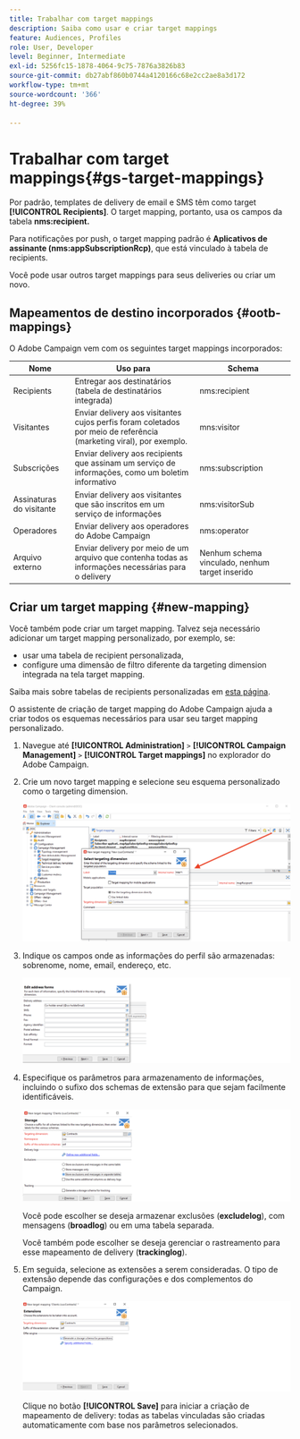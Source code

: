 ```yaml
---
title: Trabalhar com target mappings
description: Saiba como usar e criar target mappings
feature: Audiences, Profiles
role: User, Developer
level: Beginner, Intermediate
exl-id: 5256fc15-1878-4064-9c75-7876a3826b83
source-git-commit: db27abf860b0744a4120166c68e2cc2ae8a3d172
workflow-type: tm+mt
source-wordcount: '366'
ht-degree: 39%

---
```


# Trabalhar com target mappings{#gs-target-mappings}

Por padrão, templates de delivery de email e SMS têm como target **[!UICONTROL Recipients]**. O target mapping, portanto, usa os campos da tabela **nms:recipient.**

Para notificações por push, o target mapping padrão é **Aplicativos de assinante (nms:appSubscriptionRcp)**, que está vinculado à tabela de recipients.

Você pode usar outros target mappings para seus deliveries ou criar um novo.

## Mapeamentos de destino incorporados {#ootb-mappings}

O Adobe Campaign vem com os seguintes target mappings incorporados:

| Nome | Uso para | Schema |
|---|---|---|
| Recipients | Entregar aos destinatários (tabela de destinatários integrada) | nms:recipient |
| Visitantes | Enviar delivery aos visitantes cujos perfis foram coletados por meio de referência (marketing viral), por exemplo. | mns:visitor |
| Subscrições | Enviar delivery aos recipients que assinam um serviço de informações, como um boletim informativo | nms:subscription |
| Assinaturas do visitante | Enviar delivery aos visitantes que são inscritos em um serviço de informações | nms:visitorSub |
| Operadores | Enviar delivery aos operadores do Adobe Campaign | nms:operator |
| Arquivo externo | Enviar delivery por meio de um arquivo que contenha todas as informações necessárias para o delivery | Nenhum schema vinculado, nenhum target inserido |

## Criar um target mapping {#new-mapping}

Você também pode criar um target mapping. Talvez seja necessário adicionar um target mapping personalizado, por exemplo, se:

* usar uma tabela de recipient personalizada,
* configure uma dimensão de filtro diferente da targeting dimension integrada na tela target mapping.

Saiba mais sobre tabelas de recipients personalizadas em [esta página](../dev/custom-recipient.md).

O assistente de criação de target mapping do Adobe Campaign ajuda a criar todos os esquemas necessários para usar seu target mapping personalizado.

1. Navegue até **[!UICONTROL Administration]** `>` **[!UICONTROL Campaign Management]** `>` **[!UICONTROL Target mappings]** no explorador do Adobe Campaign.

1. Crie um novo target mapping e selecione seu esquema personalizado como o targeting dimension.

   ![](assets/new-target-mapping.png)


1. Indique os campos onde as informações do perfil são armazenadas: sobrenome, nome, email, endereço, etc.

   ![](assets/wf_new_mapping_define_join.png)

1. Especifique os parâmetros para armazenamento de informações, incluindo o sufixo dos schemas de extensão para que sejam facilmente identificáveis.

   ![](assets/wf_new_mapping_define_names.png)

   Você pode escolher se deseja armazenar exclusões (**excludelog**), com mensagens (**broadlog**) ou em uma tabela separada.

   Você também pode escolher se deseja gerenciar o rastreamento para esse mapeamento de delivery (**trackinglog**).

1. Em seguida, selecione as extensões a serem consideradas. O tipo de extensão depende das configurações e dos complementos do Campaign.

   ![](assets/wf_new_mapping_define_extensions.png)

   Clique no botão **[!UICONTROL Save]** para iniciar a criação de mapeamento de delivery: todas as tabelas vinculadas são criadas automaticamente com base nos parâmetros selecionados.
